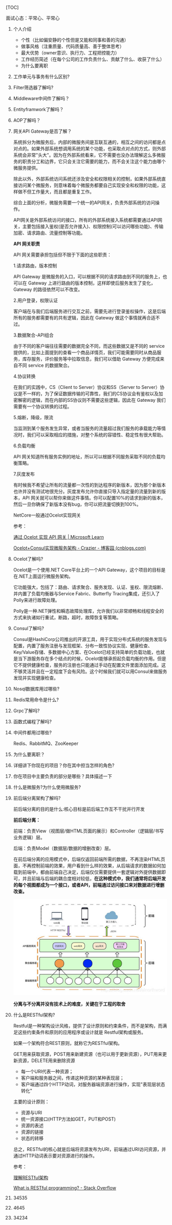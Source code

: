 [TOC]

面试心态：平常心、平常心

1. 个人介绍

   - 个性（比如偏安静的个性但是又能和同事和善的沟通）
   - 做事风格（注重质量、代码质量高、善于整体思考）
   - 最大优势（owner意识、执行力、工程把控能力）
   - 工作经历简述（在每个公司的工作负责什么、贡献了什么、收获了什么）
   - 为什么要离职

2. 工作单元与事务有什么区别?

3. Filter筛选器了解吗?

4. Middleware中间件了解吗？

5. Entityframwork了解吗？

6. AOP了解吗？

7. 网关API Gateway是否了解？

   系统拆分为微服务后，内部的微服务间是互联互通的，相互之间的访问都是点对点的。如果外部系统想调用系统的某个功能，也采取点对点的方式，则外部系统会非常"头大"。因为在外部系统看来，它不需要也没办法理解这么多微服务的职责分工和边界，它只会关注它需要的能力，而不会关注这个能力由哪个微服务提供。

   除此以外，外部系统访问系统还涉及安全和权限相关的控制，如果外部系统直接访问某个微服务，则意味着每个微服务都要自己实现安全和权限的功能，这样做不但工作量大，而且都是重复工作。

   综合上面的分析，微服务需要一个统一的API网关，负责外部系统的访问操作。

   API网关是外部系统访问的接口，所有的外部系统接入系统都需要通过API网关，主要包括接入鉴权(是否允许接入)、权限控制(可以访问哪些功能)、传输加密、请求路由、流量控制等功能。

   

   **API 网关职责**

   API 网关需要承担包括但不限于下面的这些职责：

   1.请求路由，版本控制

   API Gateway 是微服务的入口，可以根据不同的请求路由到不同的服务上，也可以在 Gateway 上进行路由的版本控制，这样即使后服务发生了变化，Gateway 的路径依然可以不改变。

   2.用户登录，权限认证

   客户端在与我们后端服务进行交互之前，需要先进行登录鉴权操作，这是后端所有的服务都需要有的共有逻辑，因此在 Gateway 做这个事情就再合适不过。

   3.数据聚合-API组合

   由于不同的客户端往往需要的数据完全不同，而这些数据又是不同的 service 提供的，比如上面提到的查看一个商品详情页，我们可能需要同时从商品服务，库存服务，评价服务等中拉取信息，我们可以借助 Gateway 方便完成来自不同 service 的数据聚合。

   4.协议转换

   在我们的实践中，CS（Client to Server）协议和SS（Server to Server）协议是不一样的，为了保证数据传输的可靠性，我们的CS协议会有鉴权以及加密解密的逻辑，而在内部的SS协议则不需要这些逻辑，因此在 Gateway 我们需要有一个协议转换的过程。

   5.熔断，降级，限流

   当监测到某个服务发生异常，或者当服务的流量超过我们服务的承载能力等情况时，我们可以采取相应的措施，对整个系统的容错性、稳定性有很大帮助。

   6.负载均衡

   API 网关知道所有服务实例的地址，所以可以根据不同服务采取不同的负载均衡策略。

   7.灰度发布

   有时候我不希望让所有的流量都一次性的到达程序的新版本，因为那个新版本也许并没有测试地很充分。灰度发布允许你直接只导入指定量的流量到新的版本，API 网关就可以帮你来做这件事情。你可以配置10%的请求到新的版本，然后一旦你确保了新版本没有bug，你可以把流量切换到100%。

   NetCore一般通过Ocelot实现网关

   

   参考：

   [通过 Ocelot 实现 API 网关 | Microsoft Learn](https://learn.microsoft.com/zh-cn/dotnet/architecture/microservices/multi-container-microservice-net-applications/implement-api-gateways-with-ocelot)

   [Ocelot+Consul实现微服务架构 - Crazier - 博客园 (cnblogs.com)](https://www.cnblogs.com/tx720/p/13634914.html)

8. Ocelot了解吗?

   Ocelot是一个使用.NET Core平台上的一个API Gateway，这个项目的目标是在.NET上面运行微服务架构。

   它功能强大，包括了：路由、请求聚合、服务发现、认证、鉴权、限流熔断、并内置了负载均衡器与Service Fabric、Butterfly Tracing集成，还引入了Polly来进行故障处理。

   Polly是一种.NET弹性和瞬态故障处理库，允许我们以非常顺畅和线程安全的方式来执诸如行重试，断路，超时，故障恢复等策略。

9. Consul了解吗?

   Consul是HashiCorp公司推出的开源工具，用于实现分布式系统的服务发现与配置，内置了服务注册与发现框架、分布一致性协议实现、健康检查、Key/Value存储、多数据中心方案、在Ocelot已经支持简单的负载功能，也就是当下游服务存在多个结点的时候，Ocelot能够承担起负载均衡的作用。但是它不提供健康检查，服务的注册也只能通过手动在配置文件里面添加完成。这不够灵活并且在一定程度下会有风险。这个时候我们就可以用Consul来做服务发现并实现健康检查。

10. Nosql数据库用过哪些?

11. Redis常用命令是什么?

12. Grpc了解吗?

13. 函数式编程了解吗?

14. 中间件都用过哪些?

    Redis、RabbitMQ、ZooKeeper

15. 为什么要离职？

16. 详细讲下你现在的项目？你在其中担当怎样的角色?

17. 你在项目中主要负责的部分是哪些？具体描述一下

18. 什么是微服务?为什么使用微服务?

19. 前后端分离架构了解吗?

    前后端分离的目的是什么:核心目标是前后端工作互不干扰并行开发

    **前后端分离：**

    前端：负责View（视图层/做HTML页面的展示）和Controller（逻辑层/书写业务逻辑）层。

    后端：负责Model（数据层/数据的增删改查）层。

     

    在前后端分离的应用模式中，后端仅返回前端所需的数据，不再渲染HTML页面，不再控制前端的效果，用户看到什么样的效果，从后端请求的数据如何加载到前端中，都由前端自己决定，后端仅仅需要提供一套逻辑对外提供数据即可，并且前端与后端的耦合度相对较低，**在这种模式中，我们通常将后端开发的每个视图都成为一个接口，或者API，前端通过访问接口来对数据进行增删改查。**

    ![前后端分离](Image\前后端分离.png)

    **分离与不分离并没有技术上的难度，关键在于工程的取舍**

20. 什么是RESTful架构?

    Restful是一种架构设计风格，提供了设计原则和约束条件，而不是架构，而满足这些约束条件和原则的应用程序或设计就是 Restful架构或服务。

    如果一个架构符合REST原则，就称它为RESTful架构。

    GET用来获取资源，POST用来新建资源（也可以用于更新资源），PUT用来更新资源，DELETE用来删除资源

    - 每一个URI代表一种资源；
    - 客户端和服务器之间，传递这种资源的某种表现层；
    - 客户端通过四个HTTP动词，对服务器端资源进行操作，实现"表现层状态转化"

    

    主要的设计原则：

    -  资源与URI
    -  统一资源接口(HTTP方法如GET，PUT和POST)
    -  资源的表述
    -  资源的链接
    -  状态的转移

    总之，RESTful的核心就是后端将资源发布为URI，前端通过URI访问资源，并通过HTTP动词表示要对资源进行的操作。

    参考：

    [理解RESTful架构](http://www.ruanyifeng.com/blog/2011/09/restful.html)

    [What is RESTful programming? - Stack Overflow](https://stackoverflow.com/questions/671118/what-is-restful-programming)

21. 34535

22. 4645

23. 34234
